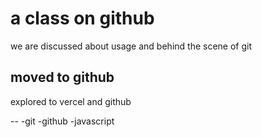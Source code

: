# a class on github

we are discussed about usage and behind the scene of git 

## moved to github

explored to vercel and github

--
-git
-github
-javascript

